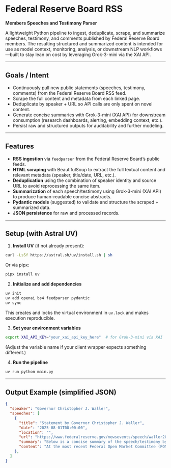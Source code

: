 # Federal Reserve Board RSS
**Members Speeches and Testimony Parser**

A lightweight Python pipeline to ingest, deduplicate, scrape, and summarize speeches, testimony, and comments published by Federal Reserve Board members. The resulting structured and summarized content is intended for use as model context, monitoring, analysis, or downstream NLP workflows—built to stay lean on cost by leveraging Grok-3-mini via the XAI API.

---

## Goals / Intent

- Continuously pull new public statements (speeches, testimony, comments) from the Federal Reserve Board RSS feed.  
- Scrape the full content and metadata from each linked page.  
- Deduplicate by speaker + URL so API calls are only spent on novel content.  
- Generate concise summaries with Grok-3-mini (XAI API) for downstream consumption (research dashboards, alerting, embedding context, etc.).  
- Persist raw and structured outputs for auditability and further modeling.

---

## Features

- **RSS ingestion** via `feedparser` from the Federal Reserve Board’s public feeds.  
- **HTML scraping** with BeautifulSoup to extract the full textual content and relevant metadata (speaker, title/date, URL, etc.).  
- **Deduplication** using the combination of speaker identity and source URL to avoid reprocessing the same item.  
- **Summarization** of each speech/testimony using Grok-3-mini (XAI API) to produce human-readable concise abstracts.  
- **Pydantic models** (suggested) to validate and structure the scraped + summarized data.  
- **JSON persistence** for raw and processed records.

---

## Setup (with Astral UV)

1. **Install UV** (if not already present):

```bash
curl -LsSf https://astral.sh/uv/install.sh | sh
````

Or via pipx:

```bash
pipx install uv
```

2. **Initialize and add dependencies**

```bash
uv init
uv add openai bs4 feedparser pydantic
uv sync
```

This creates and locks the virtual environment in `uv.lock` and makes execution reproducible.

3. **Set your environment variables**

```bash
export XAI_API_KEY="your_xai_api_key_here"  # for Grok-3-mini via XAI
```

(Adjust the variable name if your client wrapper expects something different.)

4. **Run the pipeline**

```bash
uv run python main.py
```

---

## Output Example (simplified JSON)

```json
{
  "speaker": "Governor Christopher J. Waller",
  "speeches": [
    {
      "title": "Statement by Governor Christopher J. Waller",
      "date": "2025-08-01T00:00:00",
      "location": "",
      "url": "https://www.federalreserve.gov/newsevents/speech/waller20250801a.htm",
      "summary": "Below is a concise summary of the speech/testimony by Federal Reserve Board Governor Christopher J. Waller, based on the provided text:\n\n### Summary of Christopher J. Waller's Speech/Testimony\n\nIn his remarks, Governor Waller explained his dissent at the recent Federal Open Market Committee (FOMC) meeting, where he advocated for a 25 basis points cut in the policy rate, consistent with views he expressed in a July 17 speech. He outlined three primary reasons for his position:\n\n1. **Tariffs and Inflation**: Tariffs represent temporary price increases that do not sustain inflation, and standard central banking practice is to \"look through\" these effects when inflation expectations remain anchored, as they currently are.\n\n2. **Monetary Policy Stance**: Economic data indicates that policy is overly restrictive. Real GDP growth was 1.2% in the first half of the year and is expected to stay soft, while the unemployment rate (4.1%) is near its long-run estimate. Inflation is slightly above the 2% target, excluding temporary tariff effects, suggesting the policy rate should be near the neutral level (estimated at 3%), rather than 1.25-1.50 percentage points above it.\n\n3. **Labor Market Risks**: While the labor market appears stable on the surface, data revisions show private-sector payroll growth nearing stall speed, with increased downside risks. Given that underlying inflation is near target and upside inflation risks are limited, Waller argued against delaying rate cuts until the labor market deteriorates.\n\nWaller respected his colleagues' \"wait and see\" approach to tariffs' potential inflationary effects, viewing such differences as part of a healthy policy debate. However, he criticized this strategy as overly cautious, warning that it could lead to policy lagging behind economic realities. He noted that tariff impacts have been minimal so far and that waiting might risk a rapid labor market downturn. Instead, he proposed an immediate rate cut to allow for data-driven adjustments: if inflation surprises upward, the FOMC could pause; if not, further gradual reductions could proceed. Overall, Waller emphasized the need to act proactively to avoid unnecessarily endangering the labor market.",
      "content": "At the most recent Federal Open Market Committee (FOMC) meeting, I dissented because I concluded that cutting the policy rate by 25 basis points was the appropriate stance of policy. In a speech I gave July 17, I laid out the case for cutting the policy rate at the July FOMC meeting and my views have not changed since then. I will recap the reasons for doing so.\nFirst, tariffs are one-off increases in the price level and do not cause inflation beyond a temporary increase. Standard central banking practice is to \"look through\" such price-level effects as long as inflation expectations are anchored, which they are.\nSecond, a host of data argues that monetary policy should now be close to neutral, not restrictive. Real gross domestic product (GDP) growth was 1.2 percent in the first half of this year and is expected to remain soft for the rest of 2025, much lower than the median of FOMC participants' estimates of longer-run GDP growth. Meanwhile, the unemployment rate is 4.1 percent, near the Committee's longer-run estimate, and total inflation is close to our target at just slightly above 2 percent if we put aside tariff effects that I believe will be temporary. Taken together, the data imply the policy rate should be around neutral, which the median FOMC participant estimates is 3 percent, and not where we areâ1.25 to 1.50 percentage points above 3 percent.\nMy final reason to favor a cut now is that while the labor market looks fine on the surface, once we account for expected data revisions, private-sector payroll growth is near stall speed, and other data suggest that the downside risks to the labor market have increased. With underlying inflation near target and the upside risks to inflation limited, we should not wait until the labor market deteriorates before we cut the policy rate.\nI fully respect the views of my colleagues on the FOMC that suggest we need to take a \"wait and see\" approach regarding tariffs' effects on inflation. There is nothing wrong about having different views about how to interpret incoming data and using different economic arguments to predict how tariffs will impact the economy. These differences are a sign of a healthy and robust policy discussion.\nBut, I believe that the wait and see approach is overly cautious, and, in my opinion, does not properly balance the risks to the outlook and could lead to policy falling behind the curve. The price effects from tariffs have been small so far, and since we will likely not get clarity on tariff levels or their ultimate impact on the economy over the course of the next several months, it is possible that the labor market falters before that clarity is obtainedâif it ever is obtained. When labor markets turn, they often turn fast. If we find ourselves needing to support the economy, waiting may unduly delay moving toward appropriate policy.\nMy position does not mean I believe the FOMC should reduce the policy rate along a predetermined path. We can cut now and see how the data evolves. If the tariff effects do not lead to a major shock to inflation, the Committee can continue reducing the rate at a moderate pace. If we do get significant upside surprises to inflation and employment, we can pause. But I see no reason that we should hold the policy rate at its current level and risk a sudden decline in the labor market."
    },
  ]
}
```

